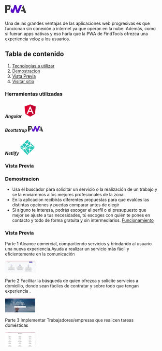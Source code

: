 # <img src="https://github.com/lisspaes/FindTools/blob/main/assets/images/prototipo/pwa.png" width="70"/>

Una de las grandes ventajas de las aplicaciones web progresivas es que funcionan sin conexión a internet ya que operan en la nube. Además, como si fueran apps nativas y eso haría que la PWA de FindTools ofrezca una experiencia veloz a los usuarios.

## Tabla de contenido
1. [Tecnologias a utilizar](#Tecnologias-a-utilizar)
2. [Demostracion](#Demostracion)
3. [Vista Previa](#Vista-previa)
4. [Visitar sitio](https://findtools.netlify.app/)


### Herramientas utilizadas

##### Angular <img src="https://github.com/lisspaes/FindTools/blob/main/assets/images/prototipo/Angular.png" width="50"/>

##### Boottstrap <img src="https://github.com/lisspaes/FindTools/blob/main/assets/images/prototipo/pwa.png" width="50"/>

##### Netlify <img src="https://github.com/lisspaes/FindTools/blob/main/assets/images/prototipo/netlify.svg" width="50"/>

### Vista Previa


### Demostracion 
- Usa el buscador para solicitar un servicio o la realización de un trabajo y se la enviaremos a los mejores profesionales de la zona.
- En la aplicacion recibirás diferentes propuestas para que evalúes las distintas opciones y puedas comparar antes de elegir
- Si alguno te interesa, podrás escoger el perfil o el presupuesto que mejor se ajuste a tus necesidades, tú escoges con quién te pones en contacto y todo de forma gratuita y sin intermediarios. [Funcionamiento](https://youtu.be/iVf9VQnJAco)

### Vista Previa

Parte 1
Alcance comercial, compartiendo servicios y brindando al usuario una nueva experiencia.Ayuda a realizar un servicio más fácil y eficientemente en la comunicación 


<img src="https://github.com/lisspaes/FindTools/blob/main/assets/images/prototipo/v2.PNG" width="100"/>



Parte 2
Facilitar la búsqueda de quien ofrezca y solicite servicios a domicilio, donde sean fáciles de contratar y sobre todo que  tengan experiencia .

<img src="https://github.com/lisspaes/FindTools/blob/main/assets/images/prototipo/v1.PNG" width="100"/>

Parte 3
Implementar Trabajadores/empresas que realicen tareas domésticas

<img src="https://github.com/lisspaes/FindTools/blob/main/assets/images/prototipo/v3.PNG" width="100"/>

